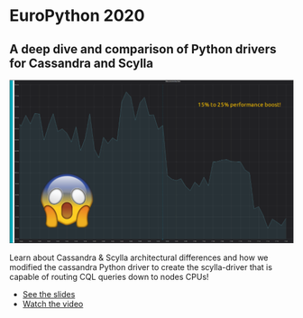 # EuroPython 2020

## A deep dive and comparison of Python drivers for Cassandra and Scylla

![](../images/2020-07-23-174931_1276x731_scrot-1024x587.png)

Learn about Cassandra & Scylla architectural differences and how we modified the cassandra Python driver to create the scylla-driver that is capable of routing CQL queries down to nodes CPUs!

- [See the slides](https://ep2020.europython.eu/media/conference/slides/a-deep-dive-and-comparison-of-python-drivers-for-cassandra-and-scylla.pdf)
- [Watch the video](https://www.youtube.com/watch?v=vWgTF5xnx8M&list=PL8uoeex94UhHgMD9GOCbEHWku7pEPx9fW&index=26&t=0s)
